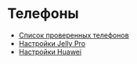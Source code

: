 # Телефоны

- [Список проверенных телефонов](../CompatiblePhones/ListOfTestedPhones.md)
- [Настройки Jelly Pro](../CompatiblePhones/Jelly.md)
- [Настройки Huawei](../CompatiblePhones/Huawei.md)
